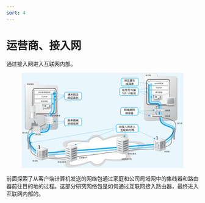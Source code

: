 ```yaml
---
sort: 4
---
```

# 运营商、接入网

通过接入网进入互联网内部。

<figure>
    <img src="../network.png" width=800>
</figure>

前面探索了从客户端计算机发送的网络包通过家庭和公司局域网中的集线器和路由器前往目的地的过程。这部分研究网络包是如何通过互联网接入路由器，最终进入互联网内部的。



